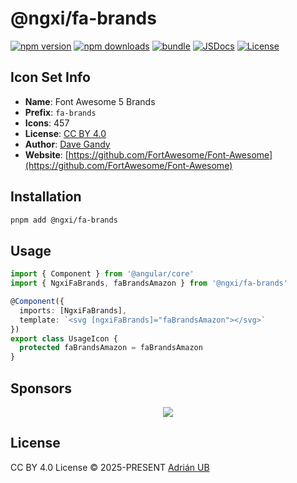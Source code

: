 # @ngxi/fa-brands

[![npm version][npm-version-src]][npm-version-href]
[![npm downloads][npm-downloads-src]][npm-downloads-href]
[![bundle][bundle-src]][bundle-href]
[![JSDocs][jsdocs-src]][jsdocs-href]
[![License][license-src]][license-href]

## Icon Set Info

- **Name**: Font Awesome 5 Brands
- **Prefix**: `fa-brands`
- **Icons**: 457
- **License**: [CC BY 4.0](https://creativecommons.org/licenses/by/4.0/)
- **Author**: [Dave Gandy](https://github.com/FortAwesome/Font-Awesome)
- **Website**: [https://github.com/FortAwesome/Font-Awesome](https://github.com/FortAwesome/Font-Awesome)

## Installation

```sh
pnpm add @ngxi/fa-brands
```

## Usage

```ts
import { Component } from '@angular/core'
import { NgxiFaBrands, faBrandsAmazon } from '@ngxi/fa-brands'

@Component({
  imports: [NgxiFaBrands],
  template: `<svg [ngxiFaBrands]="faBrandsAmazon"></svg>`
})
export class UsageIcon {
  protected faBrandsAmazon = faBrandsAmazon
}
```

## Sponsors

<p align="center">
  <a href="https://cdn.jsdelivr.net/gh/adrian-ub/static/sponsors.svg">
    <img src='https://cdn.jsdelivr.net/gh/adrian-ub/static/sponsors.svg'/>
  </a>
</p>

## License

CC BY 4.0 License © 2025-PRESENT [Adrián UB](https://github.com/adrian-ub)

<!-- Badges -->

[npm-version-src]: https://img.shields.io/npm/v/@ngxi/fa-brands?style=flat&colorA=080f12&colorB=1fa669
[npm-version-href]: https://npmjs.com/package/@ngxi/fa-brands
[npm-downloads-src]: https://img.shields.io/npm/dm/@ngxi/fa-brands?style=flat&colorA=080f12&colorB=1fa669
[npm-downloads-href]: https://npmjs.com/package/@ngxi/fa-brands
[bundle-src]: https://img.shields.io/bundlephobia/minzip/@ngxi/fa-brands?style=flat&colorA=080f12&colorB=1fa669&label=minzip
[bundle-href]: https://bundlephobia.com/result?p=@ngxi/fa-brands
[license-src]: https://img.shields.io/npm/l/@ngxi/fa-brands?style=flat&colorA=080f12&colorB=1fa669
[license-href]: https://github.com/adrian-ub/ngxi/blob/main/LICENSE
[jsdocs-src]: https://img.shields.io/badge/jsdocs-reference-080f12?style=flat&colorA=080f12&colorB=1fa669
[jsdocs-href]: https://www.jsdocs.io/package/@ngxi/fa-brands
